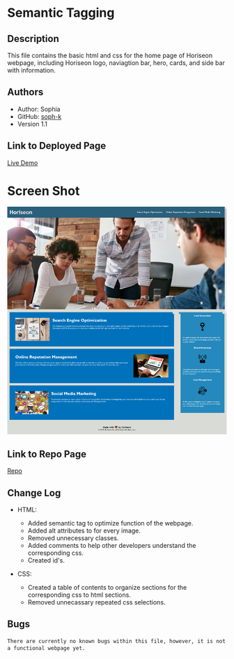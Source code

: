 # Semantic Tagging 


## Description

This file contains the basic html and css for the home page of Horiseon webpage, 
including Horiseon logo, naviagtion bar, hero, cards, and side bar with information. 


## Authors

- Author: Sophia
- GitHub: [soph-k](https://github.com/soph-k)
- Version 1.1


##  Link to Deployed Page

[Live Demo](https://soph-k.github.io/semantic_tagging/)


# Screen Shot

![Preview Of Horiseon Home Webpage](assets/images/horiseon-homepage-screenshot.png)


## Link to Repo Page

[Repo](https://github.com/soph-k/semantic_tagging) 
    
 

## Change Log

- HTML: 
    - Added semantic tag to optimize function of the webpage.
    - Added alt attributes to for every image.
    - Removed unnecessary classes.
    - Added comments to help other developers understand the corresponding css.
    - Created id's.

- CSS:
    - Created a table of contents to organize sections for the corresponding css to html sections.
    - Removed unnecassary repeated css selections.


## Bugs

    There are currently no known bugs within this file, however, it is not a functional webpage yet.
